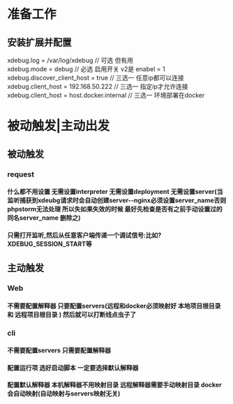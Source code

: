 # 准备工作
## 安装扩展并配置
xdebug.log = /var/log/xdebug              // 可选 但有用  
xdebug.mode = debug                       // 必选 启用开关 v2是 enabel = 1  
xdebug.discover_client_host = true        // 三选一 任意ip都可以连接  
xdebug.client_host = 192.168.50.222       // 三选一 指定ip才允许连接  
xdebug.client_host = host.docker.internal // 三选一 环境部署在docker  

# 被动触发|主动出发

## 被动触发
### request
#### 什么都不用设置 无需设置interpreter 无需设置deployment 无需设置server(当监听捕获到xdeubg请求时会自动创建server--nginx必须设置server_name否则phpstorm无法处理 所以失如果失效的时候 最好先检查是否有之前手动设置过的同名server_name 删除之)
#### 只需打开监听,然后从任意客户端传递一个调试信号:比如?XDEBUG_SESSION_START等

## 主动触发
### Web
#### 不需要配置解释器 只要配置servers(远程和docker必须映射好 **本地项目根目录** 和 **远程项目根目录** ) 然后就可以打断线点虫子了

### cli
#### 不需要配置servers 只需要配置解释器
#### 配置运行项 选好启动脚本 一定要选择默认解释器
#### 配置默认解释器 本机解释器不用映射目录 远程解释器需要手动映射目录 docker会自动映射(自动映射与servers映射无关)
